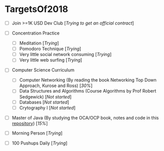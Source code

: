 # TargetsOf2018

* [ ] Join >=1K USD Dev Club [_Trying to get an official contract_]

* [ ] Concentration Practice
    * [ ] Meditation [_Trying_]
    * [ ] Pomodoro Technique [_Trying_]
    * [ ] Very little social network consuming [_Trying_]
    * [ ] Very little web surfing [_Trying_]

* [ ] Computer Science Curriculum
    * [ ] Computer Networking (By reading the book Networking Top Down Approach, Kurose and Ross) [_30%_]
    * [ ] Data Structures and Algorithms (Course Algorithms by Prof Robert Sedgewick) [_Not started_]
    * [ ] Databases [_Not started_]
    * [ ] Crytography I [_Not started_]
    
* [ ] Master of Java (By studying the OCA/OCP book, notes and code in this [repository](https://github.com/VanTamNguyen/LearningJava)) [_15%_]

* [ ] Morning Person [_Trying_]

* [ ] 100 Pushups Daily [_Trying_]
